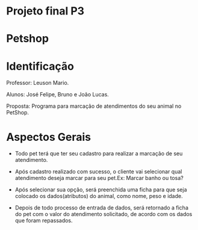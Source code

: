 # Projeto final P3

# Petshop

# Identificação

Professor: Leuson Mario.

Alunos: José Felipe, Bruno e João Lucas.

Proposta: Programa para marcação de atendimentos do seu animal no PetShop.

# Aspectos Gerais

- Todo pet terá que ter seu cadastro para realizar a marcação de seu atendimento.

- Após cadastro realizado com sucesso, o cliente vai selecionar qual atendimento deseja marcar para seu pet.Ex: Marcar banho ou tosa?

- Após selecionar sua opção, será preenchida uma ficha para que seja colocado os dados(atributos) do animal, como nome, peso e idade.

- Depois de todo processo de entrada de dados, será retornado a ficha do pet com o valor do atendimento solicitado, de acordo com os dados que foram repassados.
